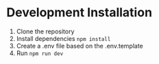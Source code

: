 # Development Installation

1. Clone the repository
2. Install dependencies ```npm install```
3. Create a .env file based on the .env.template
4. Run ```npm run dev```
